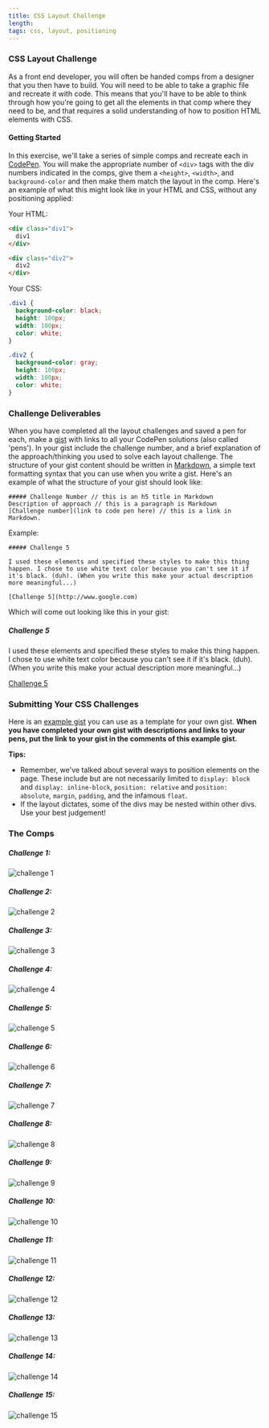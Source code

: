 ```yaml
---
title: CSS Layout Challenge
length:
tags: css, layout, positioning
---
```



### CSS Layout Challenge

As a front end developer, you will often be handed comps from a designer that you then have to build. You will need to be able to take a graphic file and recreate it with code. This means that you'll have to be able to think through how you're going to get all the elements in that comp where they need to be, and that requires a solid understanding of how to position HTML elements with CSS.

#### Getting Started

In this exercise, we'll take a series of simple comps and recreate each in [CodePen](http://www.codepen.io). You will make the appropriate number of `<div>` tags with the div numbers indicated in the comps, give them a `<height>`, `<width>`, and `background-color` and then make them match the layout in the comp. Here's an example of what this might look like in your HTML and CSS, without any positioning applied:

Your HTML:

```HTML
<div class="div1">
  div1
</div>

<div class="div2">
  div2
</div>
```
Your CSS:

```CSS
.div1 {
  background-color: black;
  height: 100px;
  width: 100px;
  color: white;
}

.div2 {
  background-color: gray;
  height: 100px;
  width: 100px;
  color: white;
}
```

### Challenge Deliverables

When you have completed all the layout challenges and saved a pen for each, make a [gist](https://gist.github.com/) with links to all your CodePen solutions (also called 'pens'). In your gist include the challenge number, and a brief explanation of the approach/thinking you used to solve each layout challenge. The structure of your gist content should be written in [Markdown](https://github.com/adam-p/markdown-here/wiki/Markdown-Cheatsheet), a simple text formatting syntax that you can use when you write a gist. Here's an example of what the structure of your gist should look like:

```
##### Challenge Number // this is an h5 title in Markdown
Description of approach // this is a paragraph is Markdown
[Challenge number](link to code pen here) // this is a link in Markdown.
```

Example:

```
##### Challenge 5

I used these elements and specified these styles to make this thing happen. I chose to use white text color because you can't see it if it's black. (duh). (When you write this make your actual description more meaningful...)

[Challenge 5](http://www.google.com)
```

Which will come out looking like this in your gist:

##### Challenge 5

I used these elements and specified these styles to make this thing happen. I chose to use white text color because you can't see it if it's black. (duh). (When you write this make your actual description more meaningful...)

[Challenge 5](http://www.google.com)


### Submitting Your CSS Challenges

Here is an [example gist](https://gist.github.com/LouisaBarrett/23249928a2668cb00062acd0dd54d6ab) you can use as a template for your own gist. **When you have completed your own gist with descriptions and links to your pens, put the link to your gist in the comments of this example gist.**

**Tips:**
* Remember, we've talked about several ways to position elements on the page. These include but are not necessarily limited to `display: block` and `display: inline-block`, `position: relative` and `position: absolute`, `margin`, `padding`, and the infamous `float`.
* If the layout dictates, some of the divs may be nested within other divs. Use your best judgement!


### The Comps


##### Challenge 1:

![challenge 1](images/css1.png)


##### Challenge 2:

![challenge 2](images/css2.png)


##### Challenge 3:

![challenge 3](images/css3.png)


##### Challenge 4:

![challenge 4](images/css4.png)


##### Challenge 5:

![challenge 5](images/css5.png)


##### Challenge 6:

![challenge 6](images/css6.png)


##### Challenge 7:

![challenge 7](images/css7.png)


##### Challenge 8:

![challenge 8](images/css8.png)


##### Challenge 9:

![challenge 9](images/css9.png)


##### Challenge 10:

![challenge 10](images/css10.png)


##### Challenge 11:

![challenge 11](images/css11.png)


##### Challenge 12:

![challenge 12](images/css12.png)


##### Challenge 13:

![challenge 13](images/css13.png)


##### Challenge 14:

![challenge 14](images/css14.png)


##### Challenge 15:

![challenge 15](images/css15.png)
